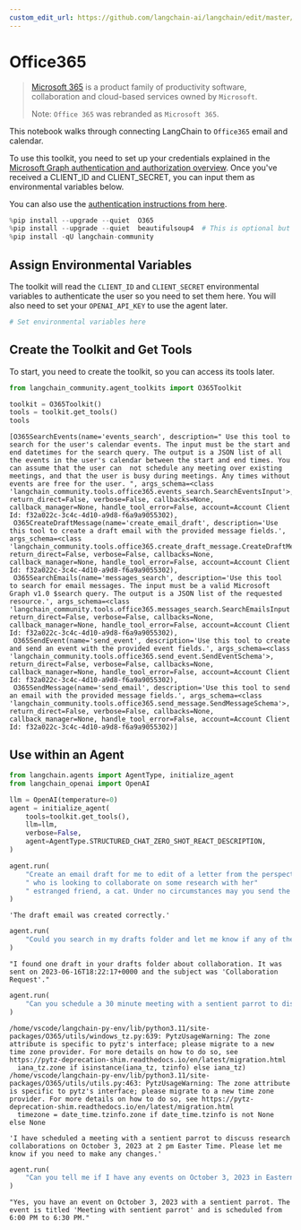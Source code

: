 ```yaml
---
custom_edit_url: https://github.com/langchain-ai/langchain/edit/master/docs/docs/integrations/toolkits/office365.ipynb
---
```

# Office365

>[Microsoft 365](https://www.office.com/) is a product family of productivity software, collaboration and cloud-based services owned by `Microsoft`.
>
>Note: `Office 365` was rebranded as `Microsoft 365`.

This notebook walks through connecting LangChain to `Office365` email and calendar.

To use this toolkit, you need to set up your credentials explained in the [Microsoft Graph authentication and authorization overview](https://learn.microsoft.com/en-us/graph/auth/). Once you've received a CLIENT_ID and CLIENT_SECRET, you can input them as environmental variables below.

You can also use the [authentication instructions from here](https://o365.github.io/python-o365/latest/getting_started.html#oauth-setup-pre-requisite).


```python
%pip install --upgrade --quiet  O365
%pip install --upgrade --quiet  beautifulsoup4  # This is optional but is useful for parsing HTML messages
%pip install -qU langchain-community
```

## Assign Environmental Variables

The toolkit will read the `CLIENT_ID` and `CLIENT_SECRET` environmental variables to authenticate the user so you need to set them here. You will also need to set your `OPENAI_API_KEY` to use the agent later.


```python
# Set environmental variables here
```

## Create the Toolkit and Get Tools

To start, you need to create the toolkit, so you can access its tools later.


```python
from langchain_community.agent_toolkits import O365Toolkit

toolkit = O365Toolkit()
tools = toolkit.get_tools()
tools
```



```output
[O365SearchEvents(name='events_search', description=" Use this tool to search for the user's calendar events. The input must be the start and end datetimes for the search query. The output is a JSON list of all the events in the user's calendar between the start and end times. You can assume that the user can  not schedule any meeting over existing meetings, and that the user is busy during meetings. Any times without events are free for the user. ", args_schema=<class 'langchain_community.tools.office365.events_search.SearchEventsInput'>, return_direct=False, verbose=False, callbacks=None, callback_manager=None, handle_tool_error=False, account=Account Client Id: f32a022c-3c4c-4d10-a9d8-f6a9a9055302),
 O365CreateDraftMessage(name='create_email_draft', description='Use this tool to create a draft email with the provided message fields.', args_schema=<class 'langchain_community.tools.office365.create_draft_message.CreateDraftMessageSchema'>, return_direct=False, verbose=False, callbacks=None, callback_manager=None, handle_tool_error=False, account=Account Client Id: f32a022c-3c4c-4d10-a9d8-f6a9a9055302),
 O365SearchEmails(name='messages_search', description='Use this tool to search for email messages. The input must be a valid Microsoft Graph v1.0 $search query. The output is a JSON list of the requested resource.', args_schema=<class 'langchain_community.tools.office365.messages_search.SearchEmailsInput'>, return_direct=False, verbose=False, callbacks=None, callback_manager=None, handle_tool_error=False, account=Account Client Id: f32a022c-3c4c-4d10-a9d8-f6a9a9055302),
 O365SendEvent(name='send_event', description='Use this tool to create and send an event with the provided event fields.', args_schema=<class 'langchain_community.tools.office365.send_event.SendEventSchema'>, return_direct=False, verbose=False, callbacks=None, callback_manager=None, handle_tool_error=False, account=Account Client Id: f32a022c-3c4c-4d10-a9d8-f6a9a9055302),
 O365SendMessage(name='send_email', description='Use this tool to send an email with the provided message fields.', args_schema=<class 'langchain_community.tools.office365.send_message.SendMessageSchema'>, return_direct=False, verbose=False, callbacks=None, callback_manager=None, handle_tool_error=False, account=Account Client Id: f32a022c-3c4c-4d10-a9d8-f6a9a9055302)]
```


## Use within an Agent


```python
from langchain.agents import AgentType, initialize_agent
from langchain_openai import OpenAI
```


```python
llm = OpenAI(temperature=0)
agent = initialize_agent(
    tools=toolkit.get_tools(),
    llm=llm,
    verbose=False,
    agent=AgentType.STRUCTURED_CHAT_ZERO_SHOT_REACT_DESCRIPTION,
)
```


```python
agent.run(
    "Create an email draft for me to edit of a letter from the perspective of a sentient parrot"
    " who is looking to collaborate on some research with her"
    " estranged friend, a cat. Under no circumstances may you send the message, however."
)
```



```output
'The draft email was created correctly.'
```



```python
agent.run(
    "Could you search in my drafts folder and let me know if any of them are about collaboration?"
)
```



```output
"I found one draft in your drafts folder about collaboration. It was sent on 2023-06-16T18:22:17+0000 and the subject was 'Collaboration Request'."
```



```python
agent.run(
    "Can you schedule a 30 minute meeting with a sentient parrot to discuss research collaborations on October 3, 2023 at 2 pm Easter Time?"
)
```
```output
/home/vscode/langchain-py-env/lib/python3.11/site-packages/O365/utils/windows_tz.py:639: PytzUsageWarning: The zone attribute is specific to pytz's interface; please migrate to a new time zone provider. For more details on how to do so, see https://pytz-deprecation-shim.readthedocs.io/en/latest/migration.html
  iana_tz.zone if isinstance(iana_tz, tzinfo) else iana_tz)
/home/vscode/langchain-py-env/lib/python3.11/site-packages/O365/utils/utils.py:463: PytzUsageWarning: The zone attribute is specific to pytz's interface; please migrate to a new time zone provider. For more details on how to do so, see https://pytz-deprecation-shim.readthedocs.io/en/latest/migration.html
  timezone = date_time.tzinfo.zone if date_time.tzinfo is not None else None
```


```output
'I have scheduled a meeting with a sentient parrot to discuss research collaborations on October 3, 2023 at 2 pm Easter Time. Please let me know if you need to make any changes.'
```



```python
agent.run(
    "Can you tell me if I have any events on October 3, 2023 in Eastern Time, and if so, tell me if any of them are with a sentient parrot?"
)
```



```output
"Yes, you have an event on October 3, 2023 with a sentient parrot. The event is titled 'Meeting with sentient parrot' and is scheduled from 6:00 PM to 6:30 PM."
```

